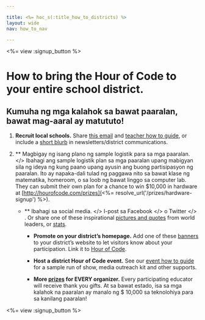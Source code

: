 ```yaml
---

title: <%= hoc_s(:title_how_to_districts) %>
layout: wide
nav: how_to_nav

---
```


<%= view :signup_button %>

# How to bring the Hour of Code to your entire school district.

## Kumuha ng mga kalahok sa bawat paaralan, bawat mag-aaral ay matututo!

  1. **Recruit local schools.** Share [this email](<%= resolve_url('/promote#sample-emails') %>) and [teacher how to guide](<%= resolve_url('/how-to') %>), or include a [short blurb](<%= resolve_url('/promote/stats') %>) in newsletters/district communications.

  2. ** Magbigay ng isang plano ng sample logistik para sa mga paaralan. </> Ibahagi ang sample logistik plan sa mga paaralan upang mabigyan sila ng ideya ng kung paano upang ayusin ang buong partisipasyon ng paaralan. Ito ay napaka-dali tulad ng paggawa nito sa bawat klase ng matematika, homeroom, o sa loob ng bawat linggo sa computer lab. They can submit their own plan for a chance to win $10,000 in hardware at [http://hourofcode.com/prizes](<%= resolve_url('/prizes/hardware-signup') %>).</p></li> 
    
      * ** Ibahagi sa social media. </> I-post sa  Facebook </> o  Twitter </> . Or share one of these inspirational [pictures and quotes](<%= resolve_url('/promote#social') %>) from world leaders, or [stats](<%= resolve_url('/promote/stats') %>).</p></li> 
        
          * **Promote on your district’s homepage.** Add one of these [banners](<%= resolve_url('/promote#banners') %>) to your district’s website to let visitors know about your participation. Link it to [Hour of Code](<%= resolve_url('/') %>).
        
          * **Host a district Hour of Code event.** See our [event how to guide](<%= resolve_url('/how-to/events') %>) for a sample run of show, media outreach kit and other supports.
        
          * **More [prizes](<%= resolve_url('/prizes') %>) for EVERY organizer.** Every participating educator will receive thank you gifts. At sa bawat estado, isa sa mga kalahok na paaralan ay manalo ng $ 10,000 sa teknolohiya para sa kanilang paaralan!</ol> 
        
        <%= view :signup_button %>